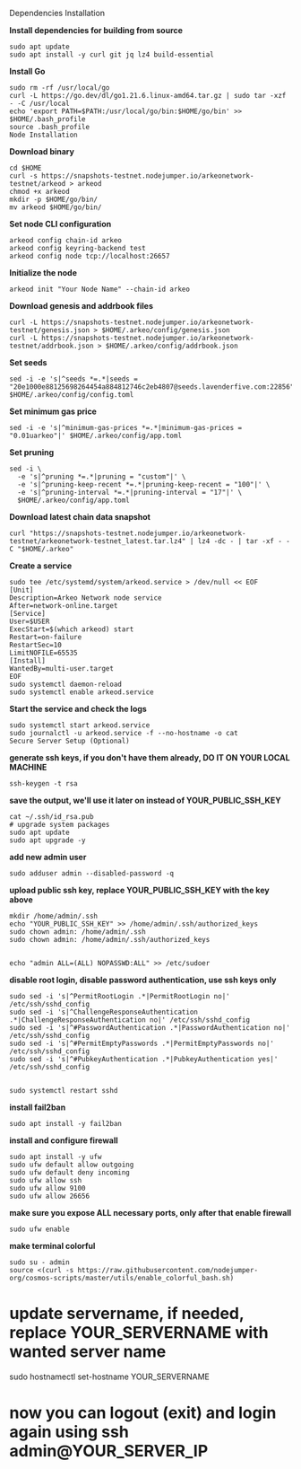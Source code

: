 Dependencies Installation

**Install dependencies for building from source**
```
sudo apt update
sudo apt install -y curl git jq lz4 build-essential
```

**Install Go**
```
sudo rm -rf /usr/local/go
curl -L https://go.dev/dl/go1.21.6.linux-amd64.tar.gz | sudo tar -xzf - -C /usr/local
echo 'export PATH=$PATH:/usr/local/go/bin:$HOME/go/bin' >> $HOME/.bash_profile
source .bash_profile
Node Installation
```

**Download binary**
```
cd $HOME
curl -s https://snapshots-testnet.nodejumper.io/arkeonetwork-testnet/arkeod > arkeod
chmod +x arkeod
mkdir -p $HOME/go/bin/
mv arkeod $HOME/go/bin/
```

**Set node CLI configuration**
```
arkeod config chain-id arkeo
arkeod config keyring-backend test
arkeod config node tcp://localhost:26657
```

**Initialize the node**
```
arkeod init "Your Node Name" --chain-id arkeo
```

**Download genesis and addrbook files**
```
curl -L https://snapshots-testnet.nodejumper.io/arkeonetwork-testnet/genesis.json > $HOME/.arkeo/config/genesis.json
curl -L https://snapshots-testnet.nodejumper.io/arkeonetwork-testnet/addrbook.json > $HOME/.arkeo/config/addrbook.json
```

**Set seeds**
```
sed -i -e 's|^seeds *=.*|seeds = "20e1000e88125698264454a884812746c2eb4807@seeds.lavenderfive.com:22856"|' $HOME/.arkeo/config/config.toml
```

**Set minimum gas price**
```
sed -i -e 's|^minimum-gas-prices *=.*|minimum-gas-prices = "0.01uarkeo"|' $HOME/.arkeo/config/app.toml
```

**Set pruning**
```
sed -i \
  -e 's|^pruning *=.*|pruning = "custom"|' \
  -e 's|^pruning-keep-recent *=.*|pruning-keep-recent = "100"|' \
  -e 's|^pruning-interval *=.*|pruning-interval = "17"|' \
  $HOME/.arkeo/config/app.toml
```

**Download latest chain data snapshot**
```
curl "https://snapshots-testnet.nodejumper.io/arkeonetwork-testnet/arkeonetwork-testnet_latest.tar.lz4" | lz4 -dc - | tar -xf - -C "$HOME/.arkeo"
```

**Create a service**
```
sudo tee /etc/systemd/system/arkeod.service > /dev/null << EOF
[Unit]
Description=Arkeo Network node service
After=network-online.target
[Service]
User=$USER
ExecStart=$(which arkeod) start
Restart=on-failure
RestartSec=10
LimitNOFILE=65535
[Install]
WantedBy=multi-user.target
EOF
sudo systemctl daemon-reload
sudo systemctl enable arkeod.service
```

**Start the service and check the logs**
```
sudo systemctl start arkeod.service
sudo journalctl -u arkeod.service -f --no-hostname -o cat
Secure Server Setup (Optional)
```

**generate ssh keys, if you don't have them already, DO IT ON YOUR LOCAL MACHINE**
```
ssh-keygen -t rsa
```

**save the output, we'll use it later on instead of YOUR_PUBLIC_SSH_KEY**
```
cat ~/.ssh/id_rsa.pub
# upgrade system packages
sudo apt update
sudo apt upgrade -y
```

**add new admin user**
```
sudo adduser admin --disabled-password -q
```

**upload public ssh key, replace YOUR_PUBLIC_SSH_KEY with the key above**
```
mkdir /home/admin/.ssh
echo "YOUR_PUBLIC_SSH_KEY" >> /home/admin/.ssh/authorized_keys
sudo chown admin: /home/admin/.ssh
sudo chown admin: /home/admin/.ssh/authorized_keys


echo "admin ALL=(ALL) NOPASSWD:ALL" >> /etc/sudoer
```

**disable root login, disable password authentication, use ssh keys only**
```
sudo sed -i 's|^PermitRootLogin .*|PermitRootLogin no|' /etc/ssh/sshd_config
sudo sed -i 's|^ChallengeResponseAuthentication .*|ChallengeResponseAuthentication no|' /etc/ssh/sshd_config
sudo sed -i 's|^#PasswordAuthentication .*|PasswordAuthentication no|' /etc/ssh/sshd_config
sudo sed -i 's|^#PermitEmptyPasswords .*|PermitEmptyPasswords no|' /etc/ssh/sshd_config
sudo sed -i 's|^#PubkeyAuthentication .*|PubkeyAuthentication yes|' /etc/ssh/sshd_config


sudo systemctl restart sshd
```

**install fail2ban**
```
sudo apt install -y fail2ban
```

**install and configure firewall**
```
sudo apt install -y ufw
sudo ufw default allow outgoing
sudo ufw default deny incoming
sudo ufw allow ssh
sudo ufw allow 9100
sudo ufw allow 26656
```

**make sure you expose ALL necessary ports, only after that enable firewall**
```
sudo ufw enable
```

**make terminal colorful**
```
sudo su - admin
source <(curl -s https://raw.githubusercontent.com/nodejumper-org/cosmos-scripts/master/utils/enable_colorful_bash.sh)
```

# update servername, if needed, replace YOUR_SERVERNAME with wanted server name
sudo hostnamectl set-hostname YOUR_SERVERNAME

# now you can logout (exit) and login again using ssh admin@YOUR_SERVER_IP
